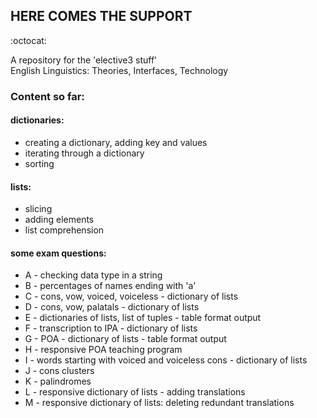 ## HERE COMES THE SUPPORT
:octocat:

<p> A repository for the 'elective3 stuff'
<br> English Linguistics: Theories, Interfaces, Technology </p>

### Content so far: <br>

#### dictionaries:
- creating a dictionary, adding key and values
- iterating through a dictionary
- sorting
#### lists:
- slicing
- adding elements
- list comprehension
#### some exam questions:
- A - checking data type in a string
- B - percentages of names ending with 'a'
- C - cons, vow, voiced, voiceless - dictionary of lists
- D - cons, vow, palatals - dictionary of lists 
- E - dictionaries of lists, list of tuples - table format output
- F - transcription to IPA - dictionary of lists
- G - POA - dictionary of lists - table format output
- H - responsive POA teaching program
- I - words starting with voiced and voiceless cons - dictionary of lists
- J - cons clusters
- K - palindromes
- L - responsive dictionary of lists - adding translations
- M - responsive dictionary of lists: deleting redundant translations